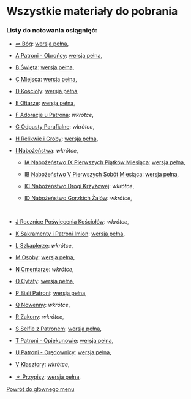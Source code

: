 # Wszystkie materiały do pobrania
### Listy do notowania osiągnięć:

- [<span id="bog" class="status status-list"><span class="status status-gray">∞</span> Bóg</span>](bog.md): [wersja pełna](../../pl/pdf/lista_v1_oo_bog.pdf),

- [<span id="patroni-obroncy" class="status status-list"><span class="status status-blue">A</span> Patroni - Obrońcy</span>](patroni_obroncy.md): [wersja pełna](../../pl/pdf/lista_v1_a_patroni_obroncy.pdf),

- [<span id="swieta" class="status status-list"><span class="status status-white">B</span> Święta</span>](swieta.md): [wersja pełna](../../pl/pdf/lista_v1_b_swieta.pdf),

- [<span id="miejsca" class="status status-list"><span class="status status-list">C</span> Miejsca</span>](miejsca.md): [wersja pełna](../../pl/pdf/lista_v1_c_miejsca.pdf),

- [<span id="koscioly" class="status status-list"><span class="status status-list">D</span> Kościoły</span>](koscioly.md): [wersja pełna](../../pl/pdf/lista_v1_d_koscioly.pdf),

- [<span id="oltarze" class="status status-list"><span class="status status-list">E</span> Ołtarze</span>](oltarze.md): [wersja pełna](../../pl/pdf/lista_v1_e_oltarze.pdf),

- [<span id="adoracje-u-patrona" class="status status-list"><span class="status status-list">F</span> Adoracje u Patrona</span>](adoracje_u_patrona.md): _wkrótce_,

- [<span id="odpusty-parafialne" class="status status-list"><span class="status status-list">G</span> Odpusty Parafialne</span>](odpusty_parafialne.md): _wkrótce_,

- [<span id="relikwie-i-groby" class="status status-list"><span class="status status-list">H</span> Relikwie i Groby</span>](relikwie_i_groby.md): [wersja pełna](../../pl/pdf/lista_v1_h_relikwie_i_groby.pdf),

- [<span id="nabozenstwa" class="status status-list"><span class="status status-list">I</span> Nabożeństwa</span>](nabozenstwa.md): _wkrótce_,

   - [<span id="nabozenstwo-ix-pierwszych-piatkow-miesiaca" class="status status-list"><span class="status status-list">IA</span> Nabożeństwo IX Pierwszych Piątków Miesiąca</span>](nabozenstwo_ix_pierwszych_piatkow_miesiaca.md): [wersja pełna](../../pl/pdf/lista_v1_i_nabozenstwa_ab.pdf),

   - [<span id="nabozenstwo-v-pierwszych-sobot-miesiaca" class="status status-list"><span class="status status-list">IB</span> Nabożeństwo V Pierwszych Sobót Miesiąca</span>](nabozenstwo_v_pierwszych_sobot_miesiaca.md): [wersja pełna](../../pl/pdf/lista_v1_i_nabozenstwa_ab.pdf),

   - [<span id="nabozenstwo-drogi-krzyzowej" class="status status-list"><span class="status status-list">IC</span> Nabożeństwo Drogi Krzyżowej</span>](nabozenstwo_drogi_krzyzowej.md): _wkrótce_,

   - [<span id="nabozenstwo-gorzkich-zalow" class="status status-list"><span class="status status-list">ID</span> Nabożeństwo Gorzkich Żalów</span>](nabozenstwo_gorzkich_zalow.md): _wkrótce_,
<br />

- [<span id="rocznice-poswiecenia-kosciolow" class="status status-list"><span class="status status-list">J</span> Rocznice Poświęcenia Kościołów</span>](rocznice_poswiecenia_kosciolow.md): _wkrótce_,

- [<span id="sakramenty-i-patroni-imion" class="status status-list"><span class="status status-list">K</span> Sakramenty i Patroni Imion</span>](sakramenty_i_patroni_imion.md): [wersja pełna](../../pl/pdf/lista_v1_k_sakramenty_i_patroni_imion.pdf),

- [<span id="szkaplerze" class="status status-list"><span class="status status-list">L</span> Szkaplerze</span>](szkaplerze.md): _wkrótce_,

- [<span id="osoby" class="status status-list"><span class="status status-list">M</span> Osoby</span>](osoby.md): [wersja pełna](../../pl/pdf/lista_v1_m_osoby.pdf),

- [<span id="cmentarze" class="status status-list"><span class="status status-list">N</span> Cmentarze</span>](cmentarze.md): _wkrótce_,

- [<span id="cytaty" class="status status-list"><span class="status status-list">O</span> Cytaty</span>](cytaty.md): [wersja pełna](../../pl/pdf/lista_v1_o_cytaty.pdf),

- [<span id="biali-patroni" class="status status-list"><span class="status status-white">P</span> Biali Patroni</span>](biali_patroni.md): [wersja pełna](../../pl/pdf/lista_v1_p_biali_patroni.pdf),

- [<span id="nowenny" class="status status-list"><span class="status status-list">Q</span> Nowenny</span>](nowenny.md): _wkrótce_,

- [<span id="zakony" class="status status-list"><span class="status status-list">R</span> Zakony</span>](zakony.md): _wkrótce_,

- [<span id="selfie-z-patronem" class="status status-list"><span class="status status-list">S</span> Selfie z Patronem</span>](selfie-z-patronem.md): [wersja pełna](../../pl/pdf/lista_v1_s_selfie_z_patronem.pdf),

- [<span id="patroni-opiekunowie" class="status status-list"><span class="status status-yellow">T</span> Patroni - Opiekunowie</span>](patroni_opiekunowie.md): [wersja pełna](../../pl/pdf/lista_v1_t_patroni_opiekunowie.pdf),

- [<span id="patroni-oredownicy" class="status status-list"><span class="status status-red">U</span> Patroni - Orędownicy</span>](patroni_oredownicy.md): [wersja pełna](../../pl/pdf/lista_v1_u_patroni_oredownicy.pdf),

- [<span id="klasztory" class="status status-list"><span class="status status-list">V</span> Klasztory</span>](klasztory.md): _wkrótce_,

- [<span id="przypisy" class="status status-list"><span class="status status-list">＊</span> Przypisy</span>](przypisy.md): [wersja pełna](../../pl/pdf/lista_v1_przypisy.pdf),


[Powrót do głównego menu](index.md)

